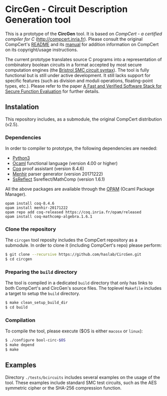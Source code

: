 # CircGen - Circuit Description Generation tool

This is a prototype of the **CircGen** tool. It is based
on *CompCert - a certified compiler for C*
(http://compcert.inria.fr). Please consult the original CompCert's
[README](README) and its [manual](http://compcert.inria.fr/man/) for
addition information on CompCert on its copyright/usage instructions.

The current prototype translates source C programs into a
representation of combinatory boolean circuits in a format accepted by
most secure computation engines (the [Bristrol SMC circuit
syntax](https://www.cs.bris.ac.uk/Research/CryptographySecurity/MPC/)).
The tool is fully functional but is still under active development. It
still lacks support for specific features (such as division and moduli
operations, floating-point types, etc.). Please refer to the paper
[A Fast and Verified Software Stack for Secure Function Evaluation](https://dl.acm.org/citation.cfm?id=3134017) for further details.


## Instalation

This repository includes, as a submodule, the original CompCert distribution
(v2.5).

### Dependencies

In order to compiler to prototype, the following dependencies are
needed:

 * [Python3](http://python.org)
 * [Ocaml](https://ocaml.org) functional language (version 4.00 or higher)
 * [Coq](https://coq.inria.fr) proof assistant (version 8.4.6)
 * [Menhir](http://gallium.inria.fr/~fpottier/menhir/) parser
   generator (version 20171222)
 * [SsReflect](http://ssr.msr-inria.inria.fr) Ssreflect/MathComp (version 1.6.1)

All the above packages are available through the
[OPAM](https://opam.ocaml.org) (Ocaml Package Manager).

```
opam install coq-8.4.6
opam install menhir-20171222
opam repo add coq-released https://coq.inria.fr/opam/released
opam install coq-mathcomp-algebra.1.6.1
```

### Clone the repository

The `circgen` tool reposity includes the CompCert repository as a submodule.
In order to clone it (including CompCert's repo) please perform:

```bash
$ git clone --recursive https://github.com/haslab/CircGen.git
$ cd circgen
```

### Preparing the `build` directory

The tool is compiled in a dedicated `build` directory that only has
links to both CompCert's and CircGen's source files. The toplevel `Makefile`
includes a target to setup the `build` directory.

```bash
$ make clean_setup_build_dir
$ cd build
```

### Compilation

To compile the tool, please execute ($OS is either `macosx` or `linux`):

```bash
$ ./configure bool-circ-$OS
$ make depend
$ make
```

## Examples

Directory `./tests/bcircuits` includes several examples on the usage of
the tool. These examples include standard SMC test circuits, such as
the AES symmetric cipher or the SHA-256 compression function.
